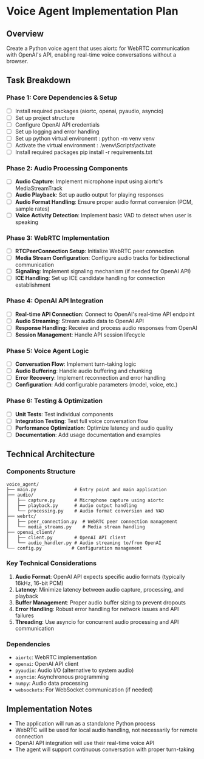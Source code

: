 # Voice Agent Implementation Plan

## Overview
Create a Python voice agent that uses aiortc for WebRTC communication with OpenAI's API, enabling real-time voice conversations without a browser.

## Task Breakdown

### Phase 1: Core Dependencies & Setup
- [ ] Install required packages (aiortc, openai, pyaudio, asyncio)
- [ ] Set up project structure
- [ ] Configure OpenAI API credentials
- [ ] Set up logging and error handling
- [ ] Set up python virtual environemt : python -m venv venv
- [ ] Activate the virtual environment : .\venv\Scripts\activate
- [ ] Install required packages pip install -r requirements.txt 

### Phase 2: Audio Processing Components
- [ ] **Audio Capture**: Implement microphone input using aiortc's MediaStreamTrack
- [ ] **Audio Playback**: Set up audio output for playing responses
- [ ] **Audio Format Handling**: Ensure proper audio format conversion (PCM, sample rates)
- [ ] **Voice Activity Detection**: Implement basic VAD to detect when user is speaking

### Phase 3: WebRTC Implementation
- [ ] **RTCPeerConnection Setup**: Initialize WebRTC peer connection
- [ ] **Media Stream Configuration**: Configure audio tracks for bidirectional communication
- [ ] **Signaling**: Implement signaling mechanism (if needed for OpenAI API)
- [ ] **ICE Handling**: Set up ICE candidate handling for connection establishment

### Phase 4: OpenAI API Integration
- [ ] **Real-time API Connection**: Connect to OpenAI's real-time API endpoint
- [ ] **Audio Streaming**: Stream audio data to OpenAI API
- [ ] **Response Handling**: Receive and process audio responses from OpenAI
- [ ] **Session Management**: Handle API session lifecycle

### Phase 5: Voice Agent Logic
- [ ] **Conversation Flow**: Implement turn-taking logic
- [ ] **Audio Buffering**: Handle audio buffering and chunking
- [ ] **Error Recovery**: Implement reconnection and error handling
- [ ] **Configuration**: Add configurable parameters (model, voice, etc.)

### Phase 6: Testing & Optimization
- [ ] **Unit Tests**: Test individual components
- [ ] **Integration Testing**: Test full voice conversation flow
- [ ] **Performance Optimization**: Optimize latency and audio quality
- [ ] **Documentation**: Add usage documentation and examples

## Technical Architecture

### Components Structure
```
voice_agent/
├── main.py              # Entry point and main application
├── audio/
│   ├── capture.py       # Microphone capture using aiortc
│   ├── playback.py      # Audio output handling
│   └── processing.py    # Audio format conversion and VAD
├── webrtc/
│   ├── peer_connection.py  # WebRTC peer connection management
│   └── media_streams.py    # Media stream handling
├── openai_client/
│   ├── client.py        # OpenAI API client
│   └── audio_handler.py # Audio streaming to/from OpenAI
└── config.py           # Configuration management
```

### Key Technical Considerations
1. **Audio Format**: OpenAI API expects specific audio formats (typically 16kHz, 16-bit PCM)
2. **Latency**: Minimize latency between audio capture, processing, and playback
3. **Buffer Management**: Proper audio buffer sizing to prevent dropouts
4. **Error Handling**: Robust error handling for network issues and API failures
5. **Threading**: Use asyncio for concurrent audio processing and API communication

### Dependencies
- `aiortc`: WebRTC implementation
- `openai`: OpenAI API client
- `pyaudio`: Audio I/O (alternative to system audio)
- `asyncio`: Asynchronous programming
- `numpy`: Audio data processing
- `websockets`: For WebSocket communication (if needed)

## Implementation Notes
- The application will run as a standalone Python process
- WebRTC will be used for local audio handling, not necessarily for remote connection
- OpenAI API integration will use their real-time voice API
- The agent will support continuous conversation with proper turn-taking